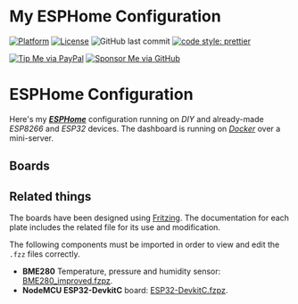 # My ESPHome Configuration

[![Platform](https://img.shields.io/badge/platform-ESPHome-red)](https://esphome.io/)
[![License](https://img.shields.io/github/license/danimart1991/esphome-config.svg)](/LICENSE)
![GitHub last commit](https://img.shields.io/github/last-commit/danimart1991/esphome-config)
[![code style: prettier](https://img.shields.io/badge/code_style-prettier-ff69b4.svg?style=flat-square)](https://github.com/prettier/prettier)

[![Tip Me via PayPal](https://img.shields.io/badge/PayPal-tip%20me-blue.svg?logo=paypal&style=flat)](https://www.paypal.me/danimart1991)
[![Sponsor Me via GitHub](https://img.shields.io/badge/GitHub-sponsor%20me-blue.svg?logo=github&style=flat)](https://github.com/sponsors/danimart1991)

# ESPHome Configuration

Here's my [**_ESPHome_**](https://esphome.io/) configuration running on _DIY_ and already-made _ESP8266_ and _ESP32_ devices. The dashboard is running on [_Docker_](https://www.docker.com/) over a mini-server.

## Boards

### 

## Related things

The boards have been designed using [Fritzing](https://fritzing.org/). The documentation for each plate includes the related file for its use and modification.

The following components must be imported in order to view and edit the `.fzz` files correctly.

- **BME280** Temperature, pressure and humidity sensor: [BME280_improved.fzpz](/libs/BME280_improved.fzpz).
- **NodeMCU ESP32-DevkitC** board: [ESP32-DevkitC.fzpz](/libs/ESP32-DevkitC.fzpz).
